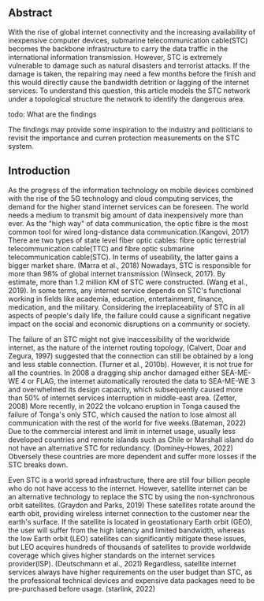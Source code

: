 ## Abstract
With the rise of global internet connectivity and the increasing availability of inexpensive computer devices, submarine telecommunication cable(STC) becomes the backbone infrastructure to carry the data traffic in the international information transmission. However, STC is extremely vulnerable to damage such as natural disasters and terrorist attacks. If the damage is taken, the repairing may need a few months before the finish and this would directly cause the bandwidth detrition or lagging of the internet services. To understand this question, this article models the STC network under a topological structure the network to identify the dangerous area.

todo: What are the findings

The findings may provide some inspiration to the industry and politicians to revisit the importance and curren protection measurements on the STC system.

## Introduction
As the progress of the information technology on mobile devices combined with the rise of the 5G technology and cloud computing services, the demand for the higher stand internet services can be foreseen. The world needs a medium to transmit big amount of data inexpensively more than ever. As the "high way" of data communication, the optic fibre is the most common tool for wired long-distance data communication.(Kangovi, 2017) There are two types of state level fiber optic cables: fibre optic terrestrial telecommunication cable(TTC) and fibre optic submarine telecommunication cable(STC). In terms of useability, the latter gains a bigger market share. (Marra et al., 2018) Nowadays, STC is responsible for more than 98% of global internet transmission (Winseck, 2017). By estimate, more than 1.2 million KM of STC were constructed. (Wang et al., 2019). In some terms, any internet service depends on STC's functional working in fields like academia, education, entertainment, finance, medication, and the military. Considering the irreplaceability of STC in all aspects of people's daily life, the failure could cause a significant negative impact on the social and economic disruptions on a community or society. 

The failure of an STC might not give inaccessibility of the worldwide internet, as the nature of the internet routing topology, (Calvert, Doar and Zegura, 1997) suggested that the connection can still be obtained by a long and less stable connection. (Turner et al., 2010b). However, it is not true for all the countries. In 2008 a dragging ship anchor damaged either SEA-ME-WE 4 or FLAG, the internet automatically rerouted the data to SEA-ME-WE 3 and overwhelmed its design capacity, which subsequently caused more than 50% of internet services interruption in middle-east area. (Zetter, 2008) More recently, in 2022 the volcano eruption in Tonga caused the failure of Tonga's only STC, which caused the nation to lose almost all communication with the rest of the world for five weeks.(Bateman, 2022) Due to the commercial interest and limit in internet usage, usually less developed countries and remote islands such as Chile or Marshall island do not have an alternative STC for redundancy. (Dominey-Howes, 2022) Obversely these countries are more dependent and suffer more losses if the STC breaks down. 
    
Even STC is a world spread infrastructure, there are still four billion people who do not have access to the internet. However, satellite internet can be an alternative technology to replace the STC by using the non-synchronous orbit satellites. (Graydon and Parks, 2019) These satellites rotate around the earth obit, providing wireless internet connection to the customer near the earth's surface. If the satellite is located in geostationary Earth orbit (GEO), the user will suffer from the high latency and limited bandwidth, whereas the low Earth orbit (LEO) satellites can significantly mitigate these issues, but LEO acquires hundreds of thousands of satellites to provide worldwide coverage which gives higher standards on the internet services provider(ISP). (Deutschmann et al., 2021) Regardless, satellite internet services always have higher requirements on the user budget than STC, as the professional technical devices and expensive data packages need to be pre-purchased before usage. (starlink, 2022)
